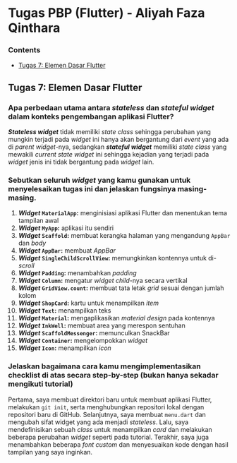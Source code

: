 # Tugas PBP (Flutter) - Aliyah Faza Qinthara

### Contents
* [Tugas 7: Elemen Dasar Flutter](#tugas-7)

<a name="tugas-7"></a>
## Tugas 7: Elemen Dasar Flutter

### Apa perbedaan utama antara _stateless_ dan _stateful widget_ dalam konteks pengembangan aplikasi Flutter?
**_Stateless widget_** tidak memiliki _state class_ sehingga perubahan yang mungkin terjadi pada _widget_ ini hanya akan bergantung dari _event_ yang ada di _parent widget_-nya, sedangkan **_stateful widget_** memiliki _state class_ yang mewakili _current state widget_ ini sehingga kejadian yang terjadi pada _widget_ jenis ini tidak bergantung pada _widget_ lain.

### Sebutkan seluruh _widget_ yang kamu gunakan untuk menyelesaikan tugas ini dan jelaskan fungsinya masing-masing.
1. **_Widget_ `MaterialApp`:** menginisiasi aplikasi Flutter dan menentukan tema tampilan awal
2. **_Widget_ `MyApp`:** aplikasi itu sendiri
3. **_Widget_ `Scaffold`:** membuat kerangka halaman yang mengandung `AppBar` dan _body_
4. **_Widget_ `AppBar`:** membuat _AppBar_
5. **_Widget_ `SingleChildScrollView`:** memungkinkan kontennya untuk di-_scroll_
6. **_Widget_ `Padding`:** menambahkan _padding_
7. **_Widget_ `Column`:** mengatur _widget child_-nya secara vertikal
8. **_Widget_ `GridView.count`:** membuat tata letak _grid_ sesuai dengan jumlah kolom
9. **_Widget_ `ShopCard`:** kartu untuk menampilkan _item_
10. **_Widget_ `Text`:** menampilkan teks
11. **_Widget_ `Material`:** mengaplikasikan _material design_ pada kontennya
12. **_Widget_ `InkWell`:** membuat area yang merespon sentuhan
13. **_Widget_ `ScaffoldMessenger`:** memunculkan SnackBar
14. **_Widget_ `Container`:** mengelompokkan _widget_
15. **_Widget_ `Icon`:** menampilkan _icon_

### Jelaskan bagaimana cara kamu mengimplementasikan checklist di atas secara step-by-step (bukan hanya sekadar mengikuti tutorial)
Pertama, saya membuat direktori baru untuk membuat aplikasi Flutter, melakukan `git init`, serta menghubungkan repositori lokal dengan repositori baru di GitHub. Selanjutnya, saya membuat `menu.dart` dan mengubah sifat widget yang ada menjadi _stateless_. Lalu, saya mendefinisikan sebuah _class_ untuk menampilkan _card_ dan melakukan beberapa perubahan _widget_ seperti pada tutorial. Terakhir, saya juga menambahkan beberapa _font custom_ dan menyesuaikan kode dengan hasil tampilan yang saya inginkan.
